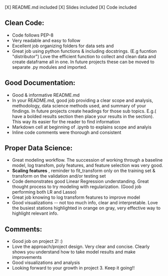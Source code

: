 [X] README.md included
[X] Slides included
[X] Code included

## Clean Code:

- Code follows PEP-8
- Very readable and easy to follow 
- Excellent job organizing folders for data sets and 
- Great job using python functions & including docstrings. (E.g fucntion "distributor")
  Love the efficient function to collect and clean data and create dataframe all in one. 
  In future projects these can be moved to separate .py modules and imported.

  
## Good Documentation:

- Good & informative README.md
- In your README.md, good job providing a clear scope and analysis, methodology, data science methods used, and summary of your findings. In future projects
  create headings for those sub topics. E.g.( have a bolded results section then place your results in the section). 
  This way its easier for the reader to find information
- Markdown cell at beginning of .ipynb to explains scope and analyis
- Inline code comments were thorough and consistent


## Proper Data Science:


- Great modeling workflow. The succession of working through a baseline model, log transfom, poly features, and feature selection was very good. 
- **Scaling features** , reminder to fit_transform only on the training set & transform on the validation and/or testing set
- Code demonstrates good Linear Regression understanding. Great thought process to try modeling with regularization. (Good job performing both LR and Lasso)
- Great job knowing to log transform features to improve model
- Good visualizations -- not too much info, clear and interpretable. Love the busiest stations highlighted in orange on gray, very effective way to highlight relevant info.

## Comments:

- Good job on project 2! :)
- Love the approach/project design. Very clear and concise. Clearly shows you understand how to take model results and make improvements
- Good visualizations and analysis
- Looking forward to your growth in project 3. Keep it going!!
